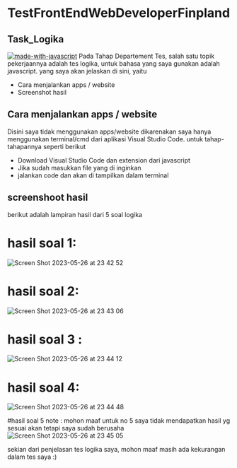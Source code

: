 # TestFrontEndWebDeveloperFinpland
## Task_Logika
[![made-with-javascript](https://img.shields.io/badge/Made%20with-JavaScript-1f425f.svg)](https://www.javascript.com)
Pada Tahap Departement Tes, salah satu topik pekerjaannya adalah tes logika, untuk bahasa yang saya gunakan adalah javascript. yang saya akan jelaskan di sini, yaitu

-	Cara menjalankan apps / website
-	Screenshot hasil


## Cara menjalankan apps / website
Disini saya tidak menggunakan apps/website dikarenakan saya hanya menggunakan terminal/cmd dari aplikasi Visual Studio Code. untuk tahap-tahapannya seperti berikut

- Download Visual Studio Code dan extension dari javascript
- Jika sudah masukkan file yang di inginkan
- jalankan code dan akan di tampilkan dalam terminal

## screenshoot hasil 
berikut adalah lampiran hasil dari 5 soal logika
# hasil soal 1: 
![Screen Shot 2023-05-26 at 23 42 52](https://github.com/SalsaArifahZakkiya/Test_Frontend/assets/101571356/ea145cb6-3287-43fc-9bb8-0e3f4e7e535f)

# hasil soal 2:
![Screen Shot 2023-05-26 at 23 43 06](https://github.com/SalsaArifahZakkiya/Test_Frontend/assets/101571356/2b38ef12-3139-4943-9625-1f7f347f45d6)

# hasil soal 3 :
![Screen Shot 2023-05-26 at 23 44 12](https://github.com/SalsaArifahZakkiya/Test_Frontend/assets/101571356/146e18d3-3148-42bf-bca2-7fa6d7b462b7)

# hasil soal 4:
![Screen Shot 2023-05-26 at 23 44 48](https://github.com/SalsaArifahZakkiya/Test_Frontend/assets/101571356/50d74218-db39-4d97-b4d6-9d0ac3a95df5)

#hasil soal 5 
note : mohon maaf untuk no 5 saya tidak mendapatkan hasil yg sesuai akan tetapi saya sudah berusaha
![Screen Shot 2023-05-26 at 23 45 05](https://github.com/SalsaArifahZakkiya/Test_Frontend/assets/101571356/071fc0c9-7403-42b7-bb7f-2efbc3440076)


sekian dari penjelasan tes logika saya, mohon maaf masih ada kekurangan dalam tes saya :)
